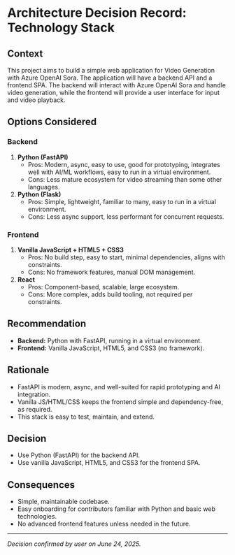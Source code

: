 # Architecture Decision Record: Technology Stack

## Context

This project aims to build a simple web application for Video Generation with Azure OpenAI Sora. The application will have a backend API and a frontend SPA. The backend will interact with Azure OpenAI Sora and handle video generation, while the frontend will provide a user interface for input and video playback.

## Options Considered

### Backend
1. **Python (FastAPI)**
   - Pros: Modern, async, easy to use, good for prototyping, integrates well with AI/ML workflows, easy to run in a virtual environment.
   - Cons: Less mature ecosystem for video streaming than some other languages.
2. **Python (Flask)**
   - Pros: Simple, lightweight, familiar to many, easy to run in a virtual environment.
   - Cons: Less async support, less performant for concurrent requests.

### Frontend
1. **Vanilla JavaScript + HTML5 + CSS3**
   - Pros: No build step, easy to start, minimal dependencies, aligns with constraints.
   - Cons: No framework features, manual DOM management.
2. **React**
   - Pros: Component-based, scalable, large ecosystem.
   - Cons: More complex, adds build tooling, not required per constraints.

## Recommendation
- **Backend:** Python with FastAPI, running in a virtual environment.
- **Frontend:** Vanilla JavaScript, HTML5, and CSS3 (no framework).

## Rationale
- FastAPI is modern, async, and well-suited for rapid prototyping and AI integration.
- Vanilla JS/HTML/CSS keeps the frontend simple and dependency-free, as required.
- This stack is easy to test, maintain, and extend.

## Decision
- Use Python (FastAPI) for the backend API.
- Use vanilla JavaScript, HTML5, and CSS3 for the frontend SPA.

## Consequences
- Simple, maintainable codebase.
- Easy onboarding for contributors familiar with Python and basic web technologies.
- No advanced frontend features unless needed in the future.

---

*Decision confirmed by user on June 24, 2025.*
